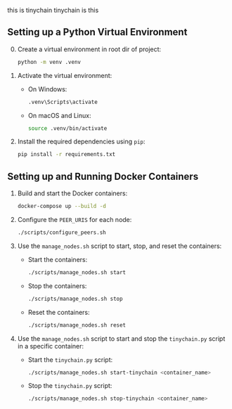 this is tinychain
tinychain is this

## Setting up a Python Virtual Environment

0. Create a virtual environment in root dir of project:
   ```bash
   python -m venv .venv
   ```

1. Activate the virtual environment:
   - On Windows:
     ```bash
     .venv\Scripts\activate
     ```
   - On macOS and Linux:
     ```bash
     source .venv/bin/activate
     ```

2. Install the required dependencies using `pip`:
   ```bash
   pip install -r requirements.txt
   ```

## Setting up and Running Docker Containers

1. Build and start the Docker containers:
   ```bash
   docker-compose up --build -d
   ```

2. Configure the `PEER_URIS` for each node:
   ```bash
   ./scripts/configure_peers.sh
   ```

3. Use the `manage_nodes.sh` script to start, stop, and reset the containers:
   - Start the containers:
     ```bash
     ./scripts/manage_nodes.sh start
     ```
   - Stop the containers:
     ```bash
     ./scripts/manage_nodes.sh stop
     ```
   - Reset the containers:
     ```bash
     ./scripts/manage_nodes.sh reset
     ```

4. Use the `manage_nodes.sh` script to start and stop the `tinychain.py` script in a specific container:
   - Start the `tinychain.py` script:
     ```bash
     ./scripts/manage_nodes.sh start-tinychain <container_name>
     ```
   - Stop the `tinychain.py` script:
     ```bash
     ./scripts/manage_nodes.sh stop-tinychain <container_name>
     ```
